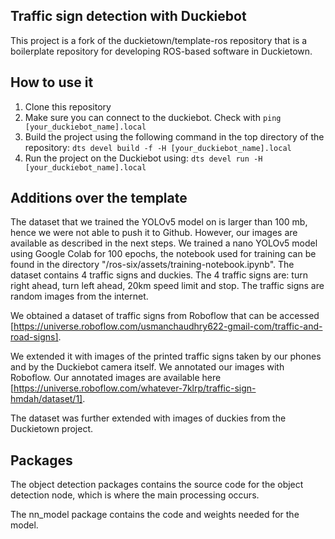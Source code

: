 ## Traffic sign detection with Duckiebot
This project is a fork of the duckietown/template-ros repository that is a boilerplate repository for developing ROS-based software in Duckietown.

## How to use it
1. Clone this repository
2. Make sure you can connect to the duckiebot. Check with
   `ping [your_duckiebot_name].local`
3. Build the project using the following command in the top directory of the repository:
   `dts devel build -f -H [your_duckiebot_name].local`
4. Run the project on the Duckiebot using:
   `dts devel run -H [your_duckiebot_name].local`
## Additions over the template
The dataset that we trained the YOLOv5 model on is larger than 100 mb, hence we were not able to push it to Github. However, our images are available as described in the next steps. We trained a nano YOLOv5 model using Google Colab for 100 epochs, the notebook used for training can be found in the directory "/ros-six/assets/training-notebook.ipynb". The dataset contains 4 traffic signs and duckies. The 4 traffic signs are: turn right ahead, turn left ahead, 20km speed limit and stop. The traffic signs are random images from the internet. 

We obtained a dataset of traffic signs from Roboflow that can be accessed [https://universe.roboflow.com/usmanchaudhry622-gmail-com/traffic-and-road-signs].

We extended it with images of the printed traffic signs taken by our phones and by the Duckiebot camera itself. We annotated our images with Roboflow. Our annotated images are available here [https://universe.roboflow.com/whatever-7klrp/traffic-sign-hmdah/dataset/1].

The dataset was further extended with images of duckies from the Duckietown project.

## Packages
The object detection packages contains the source code for the object detection node, which is where the main processing occurs.

The nn_model package contains the code and weights needed for the model.
